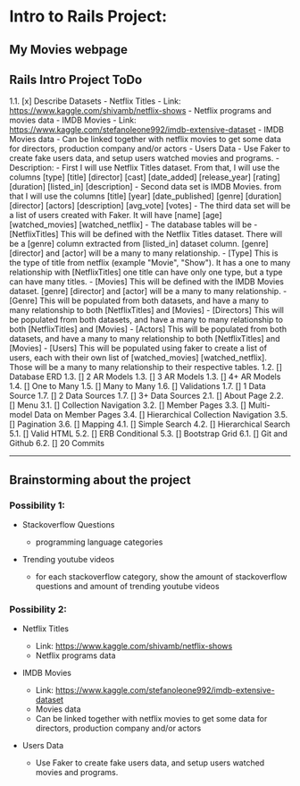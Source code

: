 # Intro to Rails Project:

## My Movies webpage

## Rails Intro Project ToDo

1.1. [x]	Describe Datasets
    - Netflix Titles
        - Link: https://www.kaggle.com/shivamb/netflix-shows 
        - Netflix programs and movies data
    - IMDB Movies
        - Link: https://www.kaggle.com/stefanoleone992/imdb-extensive-dataset
        - IMDB Movies data
        - Can be linked together with netflix movies to get some data for directors, production company and/or actors
    - Users Data
        - Use Faker to create fake users data, and setup users watched movies and programs.
    - Description:
        - First I will use Netflix Titles dataset. From that, I will use the columns [type] [title] [director] [cast] [date_added] [release_year] [rating] [duration] [listed_in] [description]
        - Second data set is IMDB Movies. from that I will use the columns [title] [year] [date_published] [genre] [duration] [director] [actors] [description] [avg_vote] [votes]
        - The third data set will be a list of users created with Faker. It will have [name] [age] [watched_movies] [watched_netflix]
        - The database tables will be
            - [NetflixTitles] This will be defined with the Netflix Titles dataset. There will be a [genre] column extracted from [listed_in] dataset column. [genre] [director] and [actor] will be a many to many relationship.
            - [Type] This is the type of title from netflix (example "Movie", "Show"). It has a one to many relationship with [NetflixTitles] one title can have only one type, but a type can have many titles.
            - [Movies] This will be defined with the IMDB Movies dataset. [genre] [director] and [actor] will be a many to many relationship.
            - [Genre] This will be populated from both datasets, and have a many to many relationship to both [NetflixTitles] and [Movies]
            - [Directors] This will be populated from both datasets, and have a many to many relationship to both [NetflixTitles] and [Movies]
            - [Actors] This will be populated from both datasets, and have a many to many relationship to both [NetflixTitles] and [Movies]
            - [Users] This will be populated using faker to create a list of users, each with their own list of [watched_movies] [watched_netflix]. Those will be a many to many relationship to their respective tables.
1.2. []	Database ERD
1.3. []	2 AR Models
1.3. []	3 AR Models
1.3. []	4+ AR Models
1.4. []	One to Many
1.5. []	Many to Many
1.6. []	Validations
1.7. []	1 Data Source
1.7. []	2 Data Sources
1.7. []	3+ Data Sources
2.1. []	About Page
2.2. []	Menu
3.1. []	Collection Navigation
3.2. []	Member Pages
3.3. []	Multi-model Data on Member Pages
3.4. []	Hierarchical Collection Navigation
3.5. []	Pagination
3.6. []	Mapping
4.1. []	Simple Search
4.2. []	Hierarchical Search
5.1. []	Valid HTML
5.2. []	ERB Conditional
5.3. []	Bootstrap Grid
6.1. []	Git and Github
6.2. []	20 Commits

--- 

## Brainstorming about the project

### Possibility 1:

- Stackoverflow Questions
    - programming language categories

- Trending youtube videos
    - for each stackoverflow category, show the amount of stackoverflow questions and amount of trending youtube videos

### Possibility 2:

- Netflix Titles
    - Link: https://www.kaggle.com/shivamb/netflix-shows 
    - Netflix programs data

- IMDB Movies
    - Link: https://www.kaggle.com/stefanoleone992/imdb-extensive-dataset
    - Movies data
    - Can be linked together with netflix movies to get some data for directors, production company and/or actors

- Users Data
    - Use Faker to create fake users data, and setup users watched movies and programs.

